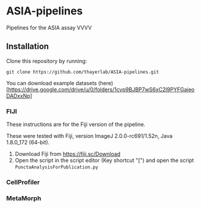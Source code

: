 # ASIA-pipelines
Pipelines for the ASIA assay
VVVV

## Installation
Clone this repository by running:

```
git clone https://github.com/thayerlab/ASIA-pipelines.git
```

You can download example datasets (here)[https://drive.google.com/drive/u/0/folders/1cvp9BJBP7wS6xC2l9PYFGajeoDADxxNp]

### FIJI 
These instructions are for the Fiji version of the pipeline.

These were tested with Fiji, version ImageJ 2.0.0-rc691/1.52n, Java 1.8.0_172 (64-bit).

  1. Download Fiji from https://fiji.sc/Download
  2. Open the script in the script editor (Key shortcut "[") and open the script `PunctaAnalysisForPublication.py`

### CellProfiler

### MetaMorph

